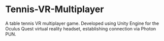 # Tennis-VR-Multiplayer
A table tennis VR multiplayer game. Developed using Unity Engine for the Oculus Quest virtual reality headset, establishing connection via Photon PUN.

